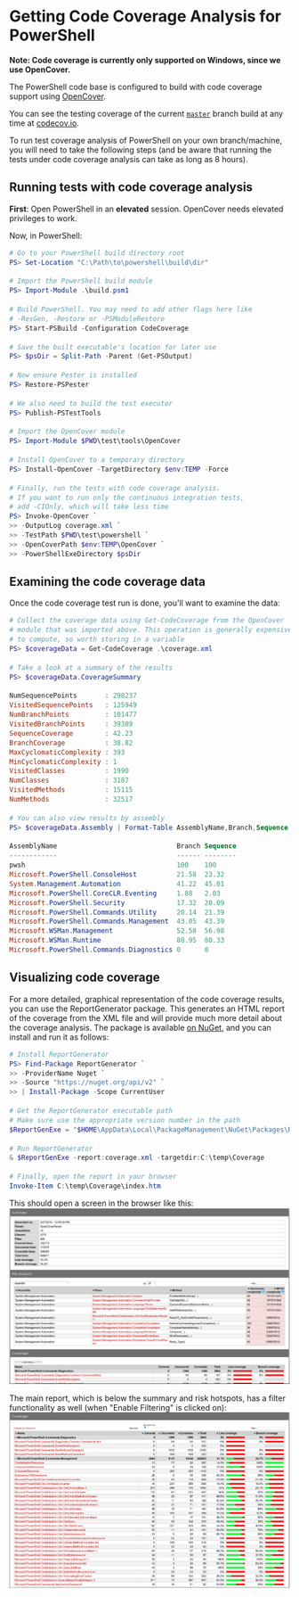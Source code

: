 # Getting Code Coverage Analysis for PowerShell

**Note: Code coverage is currently only supported on Windows, since we use OpenCover.**

The PowerShell code base is configured to build with code coverage support using [OpenCover].

You can see the testing coverage of the current [`master`]
branch build at any time at [codecov.io].

To run test coverage analysis of PowerShell on your own branch/machine,
you will need to take the following steps (and be aware that running
the tests under code coverage analysis can take as long as 8 hours).

## Running tests with code coverage analysis

**First**: Open PowerShell in an **elevated** session. OpenCover
needs elevated privileges to work.

Now, in PowerShell:

```powershell
# Go to your PowerShell build directory root
PS> Set-Location "C:\Path\to\powershell\build\dir"

# Import the PowerShell build module
PS> Import-Module .\build.psm1

# Build PowerShell. You may need to add other flags here like
# -ResGen, -Restore or -PSModuleRestore
PS> Start-PSBuild -Configuration CodeCoverage

# Save the built executable's location for later use
PS> $psDir = Split-Path -Parent (Get-PSOutput)

# Now ensure Pester is installed
PS> Restore-PSPester

# We also need to build the test executor
PS> Publish-PSTestTools

# Import the OpenCover module
PS> Import-Module $PWD\test\tools\OpenCover

# Install OpenCover to a temporary directory
PS> Install-OpenCover -TargetDirectory $env:TEMP -Force

# Finally, run the tests with code coverage analysis.
# If you want to run only the continuous integration tests,
# add -CIOnly, which will take less time
PS> Invoke-OpenCover `
>> -OutputLog coverage.xml `
>> -TestPath $PWD\test\powershell `
>> -OpenCoverPath $env:TEMP\OpenCover `
>> -PowerShellExeDirectory $psDir
```

## Examining the code coverage data

Once the code coverage test run is done, you'll want to examine the data:

```powershell
# Collect the coverage data using Get-CodeCoverage from the OpenCover
# module that was imported above. This operation is generally expensive
# to compute, so worth storing in a variable
PS> $coverageData = Get-CodeCoverage .\coverage.xml

# Take a look at a summary of the results
PS> $coverageData.CoverageSummary

NumSequencePoints       : 298237
VisitedSequencePoints   : 125949
NumBranchPoints         : 101477
VisitedBranchPoints     : 39389
SequenceCoverage        : 42.23
BranchCoverage          : 38.82
MaxCyclomaticComplexity : 393
MinCyclomaticComplexity : 1
VisitedClasses          : 1990
NumClasses              : 3187
VisitedMethods          : 15115
NumMethods              : 32517

# You can also view results by assembly
PS> $coverageData.Assembly | Format-Table AssemblyName,Branch,Sequence

AssemblyName                              Branch Sequence
------------                              ------ --------
pwsh                                      100    100
Microsoft.PowerShell.ConsoleHost          21.58  23.32
System.Management.Automation              41.22  45.01
Microsoft.PowerShell.CoreCLR.Eventing     1.88   2.03
Microsoft.PowerShell.Security             17.32  20.09
Microsoft.PowerShell.Commands.Utility     20.14  21.39
Microsoft.PowerShell.Commands.Management  43.05  43.39
Microsoft.WSMan.Management                52.58  56.98
Microsoft.WSMan.Runtime                   80.95  80.33
Microsoft.PowerShell.Commands.Diagnostics 0      0
```

## Visualizing code coverage

For a more detailed, graphical representation of the code coverage results,
you can use the ReportGenerator package. This generates an HTML report of
the coverage from the XML file and will provide much more detail about the
coverage analysis. The package is available [on NuGet](https://www.nuget.org/packages/ReportGenerator/),
and you can install and run it as follows:

```powershell
# Install ReportGenerator
PS> Find-Package ReportGenerator `
>> -ProviderName Nuget `
>> -Source "https://nuget.org/api/v2" `
>> | Install-Package -Scope CurrentUser

# Get the ReportGenerator executable path
# Make sure use the appropriate version number in the path
$ReportGenExe = "$HOME\AppData\Local\PackageManagement\NuGet\Packages\ReportGenerator.<version>\tools\ReportGenerator.exe"

# Run ReportGenerator
& $ReportGenExe -report:coverage.xml -targetdir:C:\temp\Coverage

# Finally, open the report in your browser
Invoke-Item C:\temp\Coverage\index.htm
```

This should open a screen in the browser like this:
![Coverage report browser page](Images/CoverageReportTop.png)

The main report, which is below the summary and risk hotspots, has
a filter functionality as well (when "Enable Filtering" is clicked on):
![Coverage report with filter on](Images/CoverageReportFilter.png)

[OpenCover]: https://github.com/OpenCover/opencover
[codecov.io]: https://codecov.io
[`master`]: https://github.com/PowerShell/PowerShell
